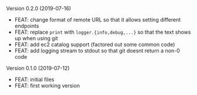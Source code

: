 Version 0.2.0 (2019-07-16)

- FEAT: change format of remote URL so that it allows setting different endpoints
- FEAT: replace `print` with `logger.{info,debug,...}` so that the text shows up when using git
- FEAT: add ec2 catalog support (factored out some common code)
- FEAT: add logging stream to stdout so that git doesnt return a non-0 code


Version 0.1.0 (2019-07-12)

- FEAT: initial files
- FEAT: first working version